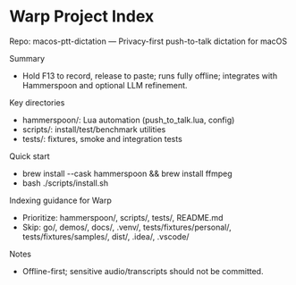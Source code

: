 # Warp Project Index

Repo: macos-ptt-dictation — Privacy-first push-to-talk dictation for macOS

Summary
- Hold F13 to record, release to paste; runs fully offline; integrates with Hammerspoon and optional LLM refinement.

Key directories
- hammerspoon/: Lua automation (push_to_talk.lua, config)
- scripts/: install/test/benchmark utilities
- tests/: fixtures, smoke and integration tests

Quick start
- brew install --cask hammerspoon && brew install ffmpeg
- bash ./scripts/install.sh

Indexing guidance for Warp
- Prioritize: hammerspoon/, scripts/, tests/, README.md
- Skip: go/, demos/, docs/, .venv/, tests/fixtures/personal/, tests/fixtures/samples/, dist/, .idea/, .vscode/

Notes
- Offline-first; sensitive audio/transcripts should not be committed.

